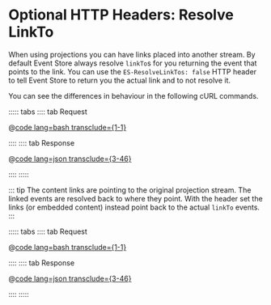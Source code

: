 # Optional HTTP Headers: Resolve LinkTo

When using projections you can have links placed into another stream. By default Event Store always resolve `linkTo`s for you returning the event that points to the link. You can use the `ES-ResolveLinkTos: false` HTTP header to tell Event Store to return you the actual link and to not resolve it.

You can see the differences in behaviour in the following cURL commands.

::::: tabs
:::: tab Request

@[code lang=bash transclude={1-1}](@/docs/v5/code-examples/http-api/resolve-links.sh)

::::
:::: tab Response

@[code lang=json transclude={3-46}](@/docs/v5/code-examples/http-api/resolve-links.sh)

::::
:::::

::: tip
The content links are pointing to the original projection stream. The linked events are resolved back to where they point. With the header set the links (or embedded content) instead point back to the actual `linkTo` events.
:::

::::: tabs
:::: tab Request

@[code lang=bash transclude={1-1}](@/docs/v5/code-examples/http-api/resolve-links-false.sh)

::::
:::: tab Response

@[code lang=json transclude={3-46}](@/docs/v5/code-examples/http-api/resolve-links-false.sh)

::::
:::::